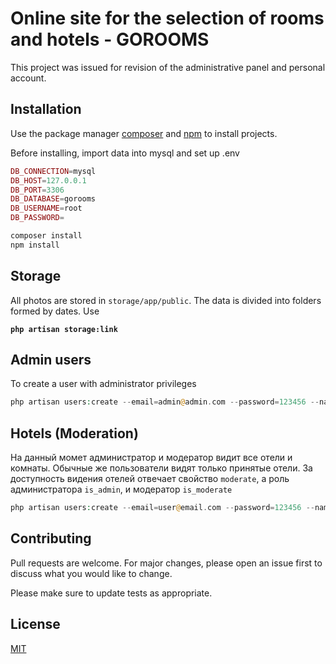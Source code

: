 # Online site for the selection of rooms and hotels - **GOROOMS**

This project was issued for revision of the administrative panel and personal account.

## Installation

Use the package manager [composer](https://getcomposer.org) and [npm](https://nodejs.org/en/) to install projects.

Before installing, import data into mysql and set up .env

```php
DB_CONNECTION=mysql
DB_HOST=127.0.0.1
DB_PORT=3306
DB_DATABASE=gorooms
DB_USERNAME=root
DB_PASSWORD=
```

```bash
composer install
npm install
```

## Storage

All photos are stored in `storage/app/public`. The data is divided into folders formed by dates.
Use

**`php artisan storage:link`**

## Admin users

To create a user with administrator privileges

```php
php artisan users:create --email=admin@admin.com --password=123456 --name=Admin --is_admin=1
```

## Hotels (Moderation)

На данный момет администратор и модератор видит все отели и комнаты. Обычные же пользователи видят только принятые отели.
За доступность видения отелей отвечает свойство `moderate`, а роль администратора `is_admin`, и модератор `is_moderate`

```php
php artisan users:create --email=user@email.com --password=123456 --name=User --is_moderate=1
```

## Contributing
Pull requests are welcome. For major changes, please open an issue first to discuss what you would like to change.

Please make sure to update tests as appropriate.

## License
[MIT](https://choosealicense.com/licenses/mit/)